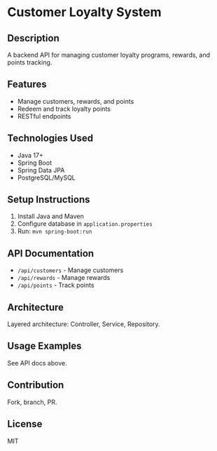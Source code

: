 # Customer Loyalty System

## Description
A backend API for managing customer loyalty programs, rewards, and points tracking.

## Features
- Manage customers, rewards, and points
- Redeem and track loyalty points
- RESTful endpoints

## Technologies Used
- Java 17+
- Spring Boot
- Spring Data JPA
- PostgreSQL/MySQL

## Setup Instructions
1. Install Java and Maven
2. Configure database in `application.properties`
3. Run: `mvn spring-boot:run`

## API Documentation
- `/api/customers` - Manage customers
- `/api/rewards` - Manage rewards
- `/api/points` - Track points

## Architecture
Layered architecture: Controller, Service, Repository.

## Usage Examples
See API docs above.

## Contribution
Fork, branch, PR.

## License
MIT
